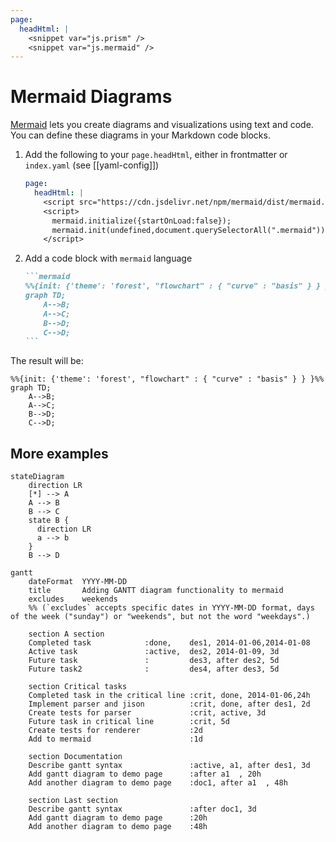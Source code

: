 ```yaml
---
page:
  headHtml: |
    <snippet var="js.prism" />
    <snippet var="js.mermaid" />
---
```


# Mermaid Diagrams

[Mermaid](https://mermaid-js.github.io/mermaid/#/) lets you create diagrams and visualizations using text and code. You can define these diagrams in your Markdown code blocks. 

1. Add the following to your `page.headHtml`, either in frontmatter or `index.yaml` (see [[yaml-config]])
    ```yaml
    page:
      headHtml: |
        <script src="https://cdn.jsdelivr.net/npm/mermaid/dist/mermaid.min.js"></script>
        <script>
          mermaid.initialize({startOnLoad:false});
          mermaid.init(undefined,document.querySelectorAll(".mermaid"));
        </script>
    ```
1. Add a code block with `mermaid` language
    ~~~markdown
    ```mermaid
    %%{init: {'theme': 'forest', "flowchart" : { "curve" : "basis" } } }%%
    graph TD;
        A-->B;
        A-->C;
        B-->D;
        C-->D;
    ```
    ~~~

The result will be:

```mermaid
%%{init: {'theme': 'forest', "flowchart" : { "curve" : "basis" } } }%%
graph TD;
    A-->B;
    A-->C;
    B-->D;
    C-->D;
```

## More examples

```mermaid
stateDiagram
    direction LR
    [*] --> A
    A --> B
    B --> C
    state B {
      direction LR
      a --> b
    }
    B --> D
```

```mermaid
gantt
    dateFormat  YYYY-MM-DD
    title       Adding GANTT diagram functionality to mermaid
    excludes    weekends
    %% (`excludes` accepts specific dates in YYYY-MM-DD format, days of the week ("sunday") or "weekends", but not the word "weekdays".)

    section A section
    Completed task            :done,    des1, 2014-01-06,2014-01-08
    Active task               :active,  des2, 2014-01-09, 3d
    Future task               :         des3, after des2, 5d
    Future task2              :         des4, after des3, 5d

    section Critical tasks
    Completed task in the critical line :crit, done, 2014-01-06,24h
    Implement parser and jison          :crit, done, after des1, 2d
    Create tests for parser             :crit, active, 3d
    Future task in critical line        :crit, 5d
    Create tests for renderer           :2d
    Add to mermaid                      :1d

    section Documentation
    Describe gantt syntax               :active, a1, after des1, 3d
    Add gantt diagram to demo page      :after a1  , 20h
    Add another diagram to demo page    :doc1, after a1  , 48h

    section Last section
    Describe gantt syntax               :after doc1, 3d
    Add gantt diagram to demo page      :20h
    Add another diagram to demo page    :48h
```
